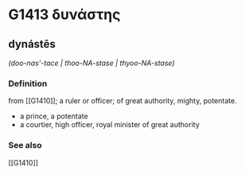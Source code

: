 # G1413 δυνάστης

## dynástēs

_(doo-nas'-tace | thoo-NA-stase | thyoo-NA-stase)_

### Definition

from [[G1410]]; a ruler or officer; of great authority, mighty, potentate.

- a prince, a potentate
- a courtier, high officer, royal minister of great authority

### See also

[[G1410]]

